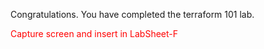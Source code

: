 Congratulations. You have completed the terraform 101 lab.

<span style="color:red">Capture screen and insert in LabSheet-F</span>
